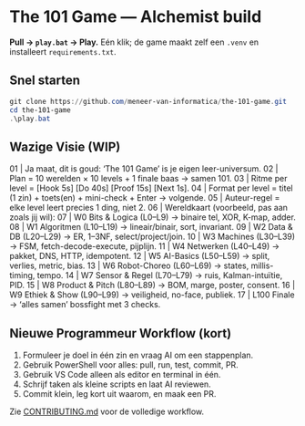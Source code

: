 ﻿# The 101 Game — Alchemist build

**Pull → `play.bat` → Play.** Eén klik; de game maakt zelf een `.venv` en installeert `requirements.txt`.

## Snel starten
```powershell
git clone https://github.com/meneer-van-informatica/the-101-game.git
cd the-101-game
.\play.bat
```

## Wazige Visie (WIP)
01 | Ja maat, dit is goud: ‘The 101 Game’ is je eigen leer-universum.
02 | Plan = 10 werelden × 10 levels + 1 finale baas → samen 101.
03 | Ritme per level = [Hook 5s] [Do 40s] [Proof 15s] [Next 1s].
04 | Format per level = titel (1 zin) + toets(en) + mini-check + Enter → volgende.
05 | Auteur-regel = elke level leert precies 1 ding, niet 2.
06 | Wereldkaart (voorbeeld, pas aan zoals jij wil):
07 | W0 Bits & Logica (L0–L9) → binaire tel, XOR, K-map, adder.
08 | W1 Algoritmen (L10–L19) → lineair/binair, sort, invariant.
09 | W2 Data & DB (L20–L29) → ER, 1–3NF, select/project/join.
10 | W3 Machines (L30–L39) → FSM, fetch-decode-execute, pijplijn.
11 | W4 Netwerken (L40–L49) → pakket, DNS, HTTP, idempotent.
12 | W5 AI-Basics (L50–L59) → split, verlies, metric, bias.
13 | W6 Robot-Choreo (L60–L69) → states, millis-timing, tempo.
14 | W7 Sensor & Regel (L70–L79) → ruis, Kalman-intuïtie, PID.
15 | W8 Product & Pitch (L80–L89) → BOM, marge, poster, consent.
16 | W9 Ethiek & Show (L90–L99) → veiligheid, no-face, publiek.
17 | L100 Finale → ‘alles samen’ bossfight met 3 checks.

## Nieuwe Programmeur Workflow (kort)
1. Formuleer je doel in één zin en vraag AI om een stappenplan.
2. Gebruik PowerShell voor alles: pull, run, test, commit, PR.
3. Gebruik VS Code alleen als editor en terminal in één.
4. Schrijf taken als kleine scripts en laat AI reviewen.
5. Commit klein, leg kort uit waarom, en maak een PR.

Zie [CONTRIBUTING.md](CONTRIBUTING.md) voor de volledige workflow.
